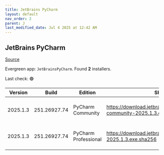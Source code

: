 ```yaml
---
title: JetBrains PyCharm
layout: default
nav_order: 2
parent: J
last_modified_date: Jul 4 2025 at 12:42 AM
---
```


## JetBrains PyCharm

[Source](https://www.jetbrains.com/)

Evergreen app: `JetBrainsPyCharm`. Found **2** installers.

Last check: 🟢

| Version  | Build        | Edition              | Sha256                                                                      | Date     | Size      | Type | URI                                                                                                                                          |
| -------- | ------------ | -------------------- | --------------------------------------------------------------------------- | -------- | --------- | ---- | -------------------------------------------------------------------------------------------------------------------------------------------- |
| 2025.1.3 | 251.26927.74 | PyCharm Community    | https://download.jetbrains.com/python/pycharm-community-2025.1.3.exe.sha256 | 3/7/2025 | 663482200 | exe  | [https://download.jetbrains.com/python/pycharm-community-2025.1.3.exe](https://download.jetbrains.com/python/pycharm-community-2025.1.3.exe) |
| 2025.1.3 | 251.26927.74 | PyCharm Professional | https://download.jetbrains.com/python/pycharm-2025.1.3.exe.sha256           | 3/7/2025 | 875860496 | exe  | [https://download.jetbrains.com/python/pycharm-2025.1.3.exe](https://download.jetbrains.com/python/pycharm-2025.1.3.exe)                     |
